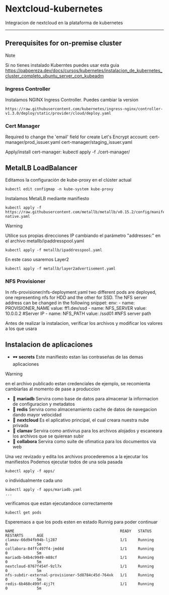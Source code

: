 # Nextcloud-kubernetes
Integracion de nextcloud en la plataforma de kubernetes

---
## Prerequisites for on-premise cluster
> [!NOTE]
> Si no tienes instalado Kuberntes puedes usar esta guia https://pabpereza.dev/docs/cursos/kubernetes/instalacion_de_kubernetes_cluster_completo_ubuntu_server_con_kubeadm

### Ingress Controller
Instalamos NGINX Ingress Controller. Puedes cambiar la version 
``` 
https://raw.githubusercontent.com/kubernetes/ingress-nginx/controller-v1.3.0/deploy/static/provider/cloud/deploy.yaml
``` 
### Cert Manager
Required to change the 'email' field for create Let's Encrypt account:
cert-manager/prod_issuer.yaml cert-manager/staging_issuer.yaml

Apply/install cert-manager: kubectl apply -f ./cert-manager/
## MetalLB LoadBalancer
Editamos la configuración de kube-proxy en el clúster actual
``` 
kubectl edit configmap -n kube-system kube-proxy
```
Instalamos MetalLB mediante manifiesto
```
kubectl apply -f https://raw.githubusercontent.com/metallb/metallb/v0.15.2/config/manifests/metallb-native.yaml
```
> [!WARNING]
> Utilice sus propias direcciones IP cambiando el parámetro "addresses:" en el archivo metallb/ipaddresspool.yaml
```
kubectl apply -f metallb/ipaddresspool.yaml
```
En este caso usaremos Layer2 
```
kubectl apply -f metallb/layer2advertisement.yaml
```
### NFS Provisioner
In nfs-provisioner/nfs-deployment.yaml two different pods are deployed, one representing nfs for HDD and the other for SSD. The NFS server address can be changed in the following snippet:
env:
    - name: PROVISIONER_NAME
      value: ff1.dev/ssd 
    - name: NFS_SERVER
      value: 10.0.0.2 #Server IP
    - name: NFS_PATH
      value: /ssd01 #NFS server path


Antes de realizar la instalacion, verificar los archivos y modificar los valores a los que usara
## Instalacion de aplicaciones
- :dark_sunglasses: **secrets** Este manifiesto estan las contraseñas de las demas aplicaciones
> [!WARNING]
> en el archivo publicado estan credenciales de ejemplo, se recomienta cambiarlas al momento de pase a produccion
- :floppy_disk: **mariadb** Servira como base de datos para almacenar la informacion de configuracion y metadatos
- :dvd: **redis** Servira como almacenamiento cache de datos de navegacion dando mayor velocidad
- :open_file_folder: **nextcloud** Es el aplicativo principal, el cual creara nuestra nube privada
- :japanese_ogre: **clamav** Servira como antivirus para los archivos alojados y escaneara los archivos que se quierean subir
- :page_with_curl: **collabora** Servira como suite de ofimatica para los documentos via web 

Una vez revizado y edita los archivos procederemos a la ejecutar los manifiestos
Podemos ejecutar todos de una sola pasada
```
kubectl apply -f apps/
```
o individualmente cada uno
```
kubectl apply -f apps/mariadb.yaml
...
```
verificamos que estan ejecutandoce correctamente
``` 
kubectl get pods
```
Esperemaos a que los pods esten en estado Runnig para poder continuar
``` 
NAME                                               READY   STATUS      RESTARTS      AGE
clamav-66d94fb94b-lj287                            1/1     Running     0             5m
collabora-84ffc497f4-jmd4d                         1/1     Running     0             5m
mariadb-b4b4c9949-m88cf                            1/1     Running     0             5m
nextcloud-8767f454f-9zl7x                          1/1     Running     0             5m
nfs-subdir-external-provisioner-5d8784c45d-764xk   1/1     Running     0             5m
redis-6b468c499f-4jj7t                             1/1     Running     0             5m
```

